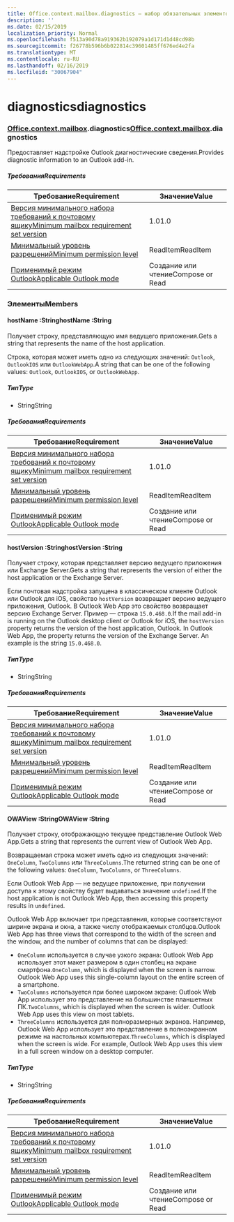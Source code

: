 ```yaml
---
title: Office.context.mailbox.diagnostics — набор обязательных элементов 1.4
description: ''
ms.date: 02/15/2019
localization_priority: Normal
ms.openlocfilehash: f513a90d78a919362b192079a1d171d1d48cd98b
ms.sourcegitcommit: f26778b596b6b022814c39601485ff676ed4e2fa
ms.translationtype: MT
ms.contentlocale: ru-RU
ms.lasthandoff: 02/16/2019
ms.locfileid: "30067904"
---
```

# <a name="diagnostics"></a><span data-ttu-id="4969c-102">diagnostics</span><span class="sxs-lookup"><span data-stu-id="4969c-102">diagnostics</span></span>

### <a name="officeofficemdcontextofficecontextmdmailboxofficecontextmailboxmddiagnostics"></a><span data-ttu-id="4969c-103">[Office](Office.md)[.context](Office.context.md)[.mailbox](Office.context.mailbox.md).diagnostics</span><span class="sxs-lookup"><span data-stu-id="4969c-103">[Office](Office.md)[.context](Office.context.md)[.mailbox](Office.context.mailbox.md).diagnostics</span></span>

<span data-ttu-id="4969c-104">Предоставляет надстройке Outlook диагностические сведения.</span><span class="sxs-lookup"><span data-stu-id="4969c-104">Provides diagnostic information to an Outlook add-in.</span></span>

##### <a name="requirements"></a><span data-ttu-id="4969c-105">Требования</span><span class="sxs-lookup"><span data-stu-id="4969c-105">Requirements</span></span>

|<span data-ttu-id="4969c-106">Требование</span><span class="sxs-lookup"><span data-stu-id="4969c-106">Requirement</span></span>| <span data-ttu-id="4969c-107">Значение</span><span class="sxs-lookup"><span data-stu-id="4969c-107">Value</span></span>|
|---|---|
|[<span data-ttu-id="4969c-108">Версия минимального набора требований к почтовому ящику</span><span class="sxs-lookup"><span data-stu-id="4969c-108">Minimum mailbox requirement set version</span></span>](/office/dev/add-ins/reference/requirement-sets/outlook-api-requirement-sets)| <span data-ttu-id="4969c-109">1.0</span><span class="sxs-lookup"><span data-stu-id="4969c-109">1.0</span></span>|
|[<span data-ttu-id="4969c-110">Минимальный уровень разрешений</span><span class="sxs-lookup"><span data-stu-id="4969c-110">Minimum permission level</span></span>](https://docs.microsoft.com/outlook/add-ins/understanding-outlook-add-in-permissions)| <span data-ttu-id="4969c-111">ReadItem</span><span class="sxs-lookup"><span data-stu-id="4969c-111">ReadItem</span></span>|
|[<span data-ttu-id="4969c-112">Применимый режим Outlook</span><span class="sxs-lookup"><span data-stu-id="4969c-112">Applicable Outlook mode</span></span>](https://docs.microsoft.com/outlook/add-ins/#extension-points)| <span data-ttu-id="4969c-113">Создание или чтение</span><span class="sxs-lookup"><span data-stu-id="4969c-113">Compose or Read</span></span>|

### <a name="members"></a><span data-ttu-id="4969c-114">Элементы</span><span class="sxs-lookup"><span data-stu-id="4969c-114">Members</span></span>

####  <a name="hostname-string"></a><span data-ttu-id="4969c-115">hostName :String</span><span class="sxs-lookup"><span data-stu-id="4969c-115">hostName :String</span></span>

<span data-ttu-id="4969c-116">Получает строку, представляющую имя ведущего приложения.</span><span class="sxs-lookup"><span data-stu-id="4969c-116">Gets a string that represents the name of the host application.</span></span>

<span data-ttu-id="4969c-117">Строка, которая может иметь одно из следующих значений: `Outlook`, `OutlookIOS` или `OutlookWebApp`.</span><span class="sxs-lookup"><span data-stu-id="4969c-117">A string that can be one of the following values: `Outlook`, `OutlookIOS`, or `OutlookWebApp`.</span></span>

##### <a name="type"></a><span data-ttu-id="4969c-118">Тип</span><span class="sxs-lookup"><span data-stu-id="4969c-118">Type</span></span>

*   <span data-ttu-id="4969c-119">String</span><span class="sxs-lookup"><span data-stu-id="4969c-119">String</span></span>

##### <a name="requirements"></a><span data-ttu-id="4969c-120">Требования</span><span class="sxs-lookup"><span data-stu-id="4969c-120">Requirements</span></span>

|<span data-ttu-id="4969c-121">Требование</span><span class="sxs-lookup"><span data-stu-id="4969c-121">Requirement</span></span>| <span data-ttu-id="4969c-122">Значение</span><span class="sxs-lookup"><span data-stu-id="4969c-122">Value</span></span>|
|---|---|
|[<span data-ttu-id="4969c-123">Версия минимального набора требований к почтовому ящику</span><span class="sxs-lookup"><span data-stu-id="4969c-123">Minimum mailbox requirement set version</span></span>](/office/dev/add-ins/reference/requirement-sets/outlook-api-requirement-sets)| <span data-ttu-id="4969c-124">1.0</span><span class="sxs-lookup"><span data-stu-id="4969c-124">1.0</span></span>|
|[<span data-ttu-id="4969c-125">Минимальный уровень разрешений</span><span class="sxs-lookup"><span data-stu-id="4969c-125">Minimum permission level</span></span>](https://docs.microsoft.com/outlook/add-ins/understanding-outlook-add-in-permissions)| <span data-ttu-id="4969c-126">ReadItem</span><span class="sxs-lookup"><span data-stu-id="4969c-126">ReadItem</span></span>|
|[<span data-ttu-id="4969c-127">Применимый режим Outlook</span><span class="sxs-lookup"><span data-stu-id="4969c-127">Applicable Outlook mode</span></span>](https://docs.microsoft.com/outlook/add-ins/#extension-points)| <span data-ttu-id="4969c-128">Создание или чтение</span><span class="sxs-lookup"><span data-stu-id="4969c-128">Compose or Read</span></span>|

####  <a name="hostversion-string"></a><span data-ttu-id="4969c-129">hostVersion :String</span><span class="sxs-lookup"><span data-stu-id="4969c-129">hostVersion :String</span></span>

<span data-ttu-id="4969c-130">Получает строку, которая представляет версию ведущего приложения или Exchange Server.</span><span class="sxs-lookup"><span data-stu-id="4969c-130">Gets a string that represents the version of either the host application or the Exchange Server.</span></span>

<span data-ttu-id="4969c-p101">Если почтовая надстройка запущена в классическом клиенте Outlook или Outlook для iOS, свойство `hostVersion` возвращает версию ведущего приложения, Outlook. В Outlook Web App это свойство возвращает версию Exchange Server. Пример — строка `15.0.468.0`.</span><span class="sxs-lookup"><span data-stu-id="4969c-p101">If the mail add-in is running on the Outlook desktop client or Outlook for iOS, the `hostVersion` property returns the version of the host application, Outlook. In Outlook Web App, the property returns the version of the Exchange Server. An example is the string `15.0.468.0`.</span></span>

##### <a name="type"></a><span data-ttu-id="4969c-134">Тип</span><span class="sxs-lookup"><span data-stu-id="4969c-134">Type</span></span>

*   <span data-ttu-id="4969c-135">String</span><span class="sxs-lookup"><span data-stu-id="4969c-135">String</span></span>

##### <a name="requirements"></a><span data-ttu-id="4969c-136">Требования</span><span class="sxs-lookup"><span data-stu-id="4969c-136">Requirements</span></span>

|<span data-ttu-id="4969c-137">Требование</span><span class="sxs-lookup"><span data-stu-id="4969c-137">Requirement</span></span>| <span data-ttu-id="4969c-138">Значение</span><span class="sxs-lookup"><span data-stu-id="4969c-138">Value</span></span>|
|---|---|
|[<span data-ttu-id="4969c-139">Версия минимального набора требований к почтовому ящику</span><span class="sxs-lookup"><span data-stu-id="4969c-139">Minimum mailbox requirement set version</span></span>](/office/dev/add-ins/reference/requirement-sets/outlook-api-requirement-sets)| <span data-ttu-id="4969c-140">1.0</span><span class="sxs-lookup"><span data-stu-id="4969c-140">1.0</span></span>|
|[<span data-ttu-id="4969c-141">Минимальный уровень разрешений</span><span class="sxs-lookup"><span data-stu-id="4969c-141">Minimum permission level</span></span>](https://docs.microsoft.com/outlook/add-ins/understanding-outlook-add-in-permissions)| <span data-ttu-id="4969c-142">ReadItem</span><span class="sxs-lookup"><span data-stu-id="4969c-142">ReadItem</span></span>|
|[<span data-ttu-id="4969c-143">Применимый режим Outlook</span><span class="sxs-lookup"><span data-stu-id="4969c-143">Applicable Outlook mode</span></span>](https://docs.microsoft.com/outlook/add-ins/#extension-points)| <span data-ttu-id="4969c-144">Создание или чтение</span><span class="sxs-lookup"><span data-stu-id="4969c-144">Compose or Read</span></span>|

####  <a name="owaview-string"></a><span data-ttu-id="4969c-145">OWAView :String</span><span class="sxs-lookup"><span data-stu-id="4969c-145">OWAView :String</span></span>

<span data-ttu-id="4969c-146">Получает строку, отображающую текущее представление Outlook Web App.</span><span class="sxs-lookup"><span data-stu-id="4969c-146">Gets a string that represents the current view of Outlook Web App.</span></span>

<span data-ttu-id="4969c-147">Возвращаемая строка может иметь одно из следующих значений: `OneColumn`, `TwoColumns` или `ThreeColumns`.</span><span class="sxs-lookup"><span data-stu-id="4969c-147">The returned string can be one of the following values: `OneColumn`, `TwoColumns`, or `ThreeColumns`.</span></span>

<span data-ttu-id="4969c-148">Если Outlook Web App — не ведущее приложение, при получении доступа к этому свойству будет выдаваться значение `undefined`.</span><span class="sxs-lookup"><span data-stu-id="4969c-148">If the host application is not Outlook Web App, then accessing this property results in `undefined`.</span></span>

<span data-ttu-id="4969c-149">Outlook Web App включает три представления, которые соответствуют ширине экрана и окна, а также числу отображаемых столбцов.</span><span class="sxs-lookup"><span data-stu-id="4969c-149">Outlook Web App has three views that correspond to the width of the screen and the window, and the number of columns that can be displayed:</span></span>

*   <span data-ttu-id="4969c-p102">`OneColumn` используется в случае узкого экрана: Outlook Web App использует этот макет размером в один столбец на экране смартфона.</span><span class="sxs-lookup"><span data-stu-id="4969c-p102">`OneColumn`, which is displayed when the screen is narrow. Outlook Web App uses this single-column layout on the entire screen of a smartphone.</span></span>
*   <span data-ttu-id="4969c-p103">`TwoColumns` используется при более широком экране: Outlook Web App использует это представление на большинстве планшетных ПК.</span><span class="sxs-lookup"><span data-stu-id="4969c-p103">`TwoColumns`, which is displayed when the screen is wider. Outlook Web App uses this view on most tablets.</span></span>
*   <span data-ttu-id="4969c-p104">`ThreeColumns` используется для полноразмерных экранов. Например, Outlook Web App использует это представление в полноэкранном режиме на настольных компьютерах.</span><span class="sxs-lookup"><span data-stu-id="4969c-p104">`ThreeColumns`, which is displayed when the screen is wide. For example, Outlook Web App uses this view in a full screen window on a desktop computer.</span></span>

##### <a name="type"></a><span data-ttu-id="4969c-156">Тип</span><span class="sxs-lookup"><span data-stu-id="4969c-156">Type</span></span>

*   <span data-ttu-id="4969c-157">String</span><span class="sxs-lookup"><span data-stu-id="4969c-157">String</span></span>

##### <a name="requirements"></a><span data-ttu-id="4969c-158">Требования</span><span class="sxs-lookup"><span data-stu-id="4969c-158">Requirements</span></span>

|<span data-ttu-id="4969c-159">Требование</span><span class="sxs-lookup"><span data-stu-id="4969c-159">Requirement</span></span>| <span data-ttu-id="4969c-160">Значение</span><span class="sxs-lookup"><span data-stu-id="4969c-160">Value</span></span>|
|---|---|
|[<span data-ttu-id="4969c-161">Версия минимального набора требований к почтовому ящику</span><span class="sxs-lookup"><span data-stu-id="4969c-161">Minimum mailbox requirement set version</span></span>](/office/dev/add-ins/reference/requirement-sets/outlook-api-requirement-sets)| <span data-ttu-id="4969c-162">1.0</span><span class="sxs-lookup"><span data-stu-id="4969c-162">1.0</span></span>|
|[<span data-ttu-id="4969c-163">Минимальный уровень разрешений</span><span class="sxs-lookup"><span data-stu-id="4969c-163">Minimum permission level</span></span>](https://docs.microsoft.com/outlook/add-ins/understanding-outlook-add-in-permissions)| <span data-ttu-id="4969c-164">ReadItem</span><span class="sxs-lookup"><span data-stu-id="4969c-164">ReadItem</span></span>|
|[<span data-ttu-id="4969c-165">Применимый режим Outlook</span><span class="sxs-lookup"><span data-stu-id="4969c-165">Applicable Outlook mode</span></span>](https://docs.microsoft.com/outlook/add-ins/#extension-points)| <span data-ttu-id="4969c-166">Создание или чтение</span><span class="sxs-lookup"><span data-stu-id="4969c-166">Compose or Read</span></span>|
